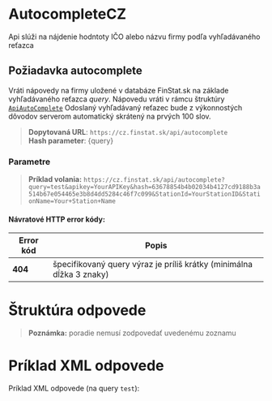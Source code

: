 # AutocompleteCZ
Api slúži na nájdenie hodntoty IČO alebo názvu firmy podľa vyhľadávaného reťazca

## Požiadavka autocomplete
Vráti nápovedy na firmy uložené v databáze FinStat.sk na základe vyhľadávaného reťazca *query*.
Nápovedu vráti v rámcu štruktúry [`ApiAutoComplete`](#ApiAutoComplete)
Odoslaný vyhľadávaný reťazec bude z výkonnostých dôvodov serverom automatický skrátený na prvých 100 slov.

> **Dopytovaná URL**: ```https://cz.finstat.sk/api/autocomplete```<br />
> **Hash parameter**: {query}
<!-- >**Dopytovaná URL**: ```https://www.finstat.cz/api/autocomplete```<br /> -->

### Parametre
[](../../../common/parameters/autocomplete-sk.md ':include')

[](../../../common/parameters/parameters-sk.md ':include')


> **Príklad volania:** ```https://cz.finstat.sk/api/autocomplete?query=test&apikey=YourAPIKey&hash=63678854b4b02034b4127cd9188b3a514b67e054465e3b8d4dd5284c46f7c099&StationId=YourStationID&StationName=Your+Station+Name```

#### Návratové HTTP error kódy:
| Error kód | Popis |
| ----------- | ----------- |
| **404**| špecifikovaný query výraz je príliš krátky (minimálna dĺžka 3 znaky) |

[](../../../common/http/errorcodes-sk.md ':include')

# Štruktúra odpovede

[](../../../common/responses/autocomplete-sk.md ':include')

> **Poznámka:** poradie nemusí zodpovedať uvedenému zoznamu

# Príklad XML odpovede
Príklad XML odpovede (na query `test`):

[](../../../common/examples/autocomplete.md ':include')
